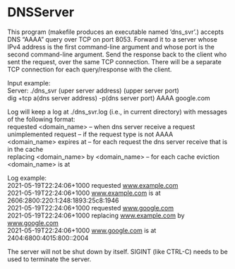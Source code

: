# DNSServer

This program (makefile produces an executable named ’dns_svr’.) accepts DNS “AAAA” query over TCP on port 8053. Forward it to a server whose IPv4 address is the first command-line argument and whose port is the second command-line argument. Send the response back to the client who sent the request, over the same TCP connection. There will be a separate TCP connection for each query/response with the client. 
  
Input example:  
Server: ./dns_svr (uper server address) (upper server port)  
dig +tcp a(dns server address) -p(dns server port) AAAA google.com  
  
Log will keep a log at ./dns_svr.log (i.e., in current directory) with messages of the following format:  
<timestamp> requested <domain_name> – when dns server receive a request  
<timestamp> unimplemented request – if the request type is not AAAA  
<timestamp> <domain_name> expires at <timestamp> – for each request the dns server receive that is in the cache  
<timestamp> replacing <domain_name> by <domain_name> – for each cache eviction  
<timestamp> <domain_name> is at <IP address>  
  
Log example:  
2021-05-19T22:24:06+1000 requested www.example.com  
2021-05-19T22:24:06+1000 www.example.com is at 2606:2800:220:1:248:1893:25c8:1946  
2021-05-19T22:24:06+1000 requested www.google.com  
2021-05-19T22:24:06+1000 replacing www.example.com by www.google.com  
2021-05-19T22:24:06+1000 www.google.com is at 2404:6800:4015:800::2004  
  
The server will not be shut down by itself. SIGINT (like CTRL-C) needs to be used to terminate the server.
